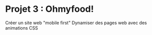 # Projet 3 : Ohmyfood!
Créer un site web "mobile first"
Dynamiser des pages web avec des animations CSS
